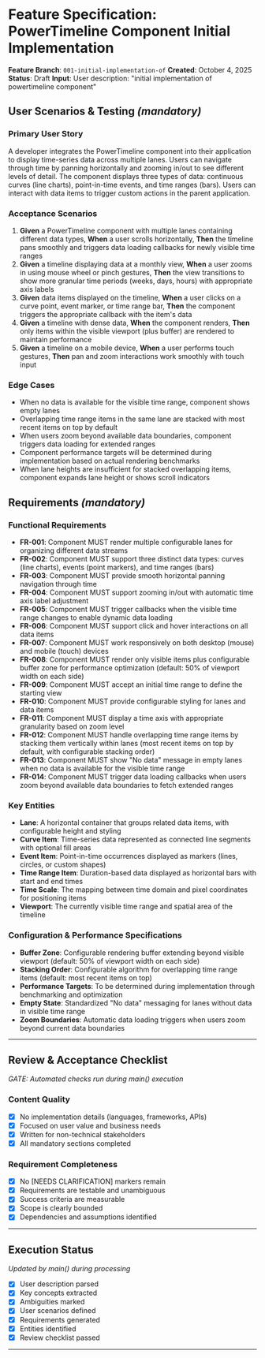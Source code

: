 # Feature Specification: PowerTimeline Component Initial Implementation

**Feature Branch**: `001-initial-implementation-of`
**Created**: October 4, 2025
**Status**: Draft
**Input**: User description: "initial implementation of powertimeline component"

## User Scenarios & Testing *(mandatory)*

### Primary User Story
A developer integrates the PowerTimeline component into their application to display time-series data across multiple lanes. Users can navigate through time by panning horizontally and zooming in/out to see different levels of detail. The component displays three types of data: continuous curves (line charts), point-in-time events, and time ranges (bars). Users can interact with data items to trigger custom actions in the parent application.

### Acceptance Scenarios
1. **Given** a PowerTimeline component with multiple lanes containing different data types, **When** a user scrolls horizontally, **Then** the timeline pans smoothly and triggers data loading callbacks for newly visible time ranges
2. **Given** a timeline displaying data at a monthly view, **When** a user zooms in using mouse wheel or pinch gestures, **Then** the view transitions to show more granular time periods (weeks, days, hours) with appropriate axis labels
3. **Given** data items displayed on the timeline, **When** a user clicks on a curve point, event marker, or time range bar, **Then** the component triggers the appropriate callback with the item's data
4. **Given** a timeline with dense data, **When** the component renders, **Then** only items within the visible viewport (plus buffer) are rendered to maintain performance
5. **Given** a timeline on a mobile device, **When** a user performs touch gestures, **Then** pan and zoom interactions work smoothly with touch input

### Edge Cases
- When no data is available for the visible time range, component shows empty lanes
- Overlapping time range items in the same lane are stacked with most recent items on top by default
- When users zoom beyond available data boundaries, component triggers data loading for extended ranges
- Component performance targets will be determined during implementation based on actual rendering benchmarks
- When lane heights are insufficient for stacked overlapping items, component expands lane height or shows scroll indicators

## Requirements *(mandatory)*

### Functional Requirements
- **FR-001**: Component MUST render multiple configurable lanes for organizing different data streams
- **FR-002**: Component MUST support three distinct data types: curves (line charts), events (point markers), and time ranges (bars)
- **FR-003**: Component MUST provide smooth horizontal panning navigation through time
- **FR-004**: Component MUST support zooming in/out with automatic time axis label adjustment
- **FR-005**: Component MUST trigger callbacks when the visible time range changes to enable dynamic data loading
- **FR-006**: Component MUST support click and hover interactions on all data items
- **FR-007**: Component MUST work responsively on both desktop (mouse) and mobile (touch) devices
- **FR-008**: Component MUST render only visible items plus configurable buffer zone for performance optimization (default: 50% of viewport width on each side)
- **FR-009**: Component MUST accept an initial time range to define the starting view
- **FR-010**: Component MUST provide configurable styling for lanes and data items
- **FR-011**: Component MUST display a time axis with appropriate granularity based on zoom level
- **FR-012**: Component MUST handle overlapping time range items by stacking them vertically within lanes (most recent items on top by default, with configurable stacking order)
- **FR-013**: Component MUST show "No data" message in empty lanes when no data is available for the visible time range
- **FR-014**: Component MUST trigger data loading callbacks when users zoom beyond available data boundaries to fetch extended ranges

### Key Entities
- **Lane**: A horizontal container that groups related data items, with configurable height and styling
- **Curve Item**: Time-series data represented as connected line segments with optional fill areas
- **Event Item**: Point-in-time occurrences displayed as markers (lines, circles, or custom shapes)
- **Time Range Item**: Duration-based data displayed as horizontal bars with start and end times
- **Time Scale**: The mapping between time domain and pixel coordinates for positioning items
- **Viewport**: The currently visible time range and spatial area of the timeline

### Configuration & Performance Specifications
- **Buffer Zone**: Configurable rendering buffer extending beyond visible viewport (default: 50% of viewport width on each side)
- **Stacking Order**: Configurable algorithm for overlapping time range items (default: most recent items on top)
- **Performance Targets**: To be determined during implementation through benchmarking and optimization
- **Empty State**: Standardized "No data" messaging for lanes without data in visible time range
- **Zoom Boundaries**: Automatic data loading triggers when users zoom beyond current data boundaries

---

## Review & Acceptance Checklist
*GATE: Automated checks run during main() execution*

### Content Quality
- [x] No implementation details (languages, frameworks, APIs)
- [x] Focused on user value and business needs
- [x] Written for non-technical stakeholders
- [x] All mandatory sections completed

### Requirement Completeness
- [x] No [NEEDS CLARIFICATION] markers remain
- [x] Requirements are testable and unambiguous
- [x] Success criteria are measurable
- [x] Scope is clearly bounded
- [x] Dependencies and assumptions identified

---

## Execution Status
*Updated by main() during processing*

- [x] User description parsed
- [x] Key concepts extracted
- [x] Ambiguities marked
- [x] User scenarios defined
- [x] Requirements generated
- [x] Entities identified
- [x] Review checklist passed

---
